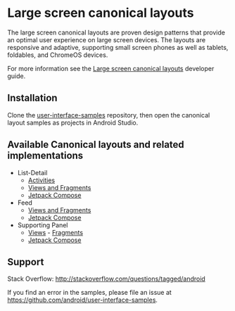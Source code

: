 # Large screen canonical layouts

The large screen canonical layouts are proven design patterns that provide an optimal user experience on large screen devices. The layouts are responsive and adaptive, supporting small screen phones as well as tablets, foldables, and ChromeOS devices.

For more information see the [Large screen canonical layouts](https://developer.android.com/guide/topics/large-screens/large-screen-canonical-layouts) developer guide.

## Installation

Clone the [user-interface-samples](https://github.com/android/user-interface-samples) repository, then open the canonical layout samples as projects in Android Studio.

## Available Canonical layouts and related implementations
- List-Detail
    - [Activities](./list-detail-activity-embedding)
    - [Views and Fragments](./list-detail-sliding-pane)
    - [Jetpack Compose](./list-detail-compose)
- Feed
    - [Views and Fragments](./feed-view)
    - [Jetpack Compose](./feed-compose)
- Supporting Panel
    - [Views](./supporting-panel-views)
    - [Fragments](./supporting-panel-fragments)
    - [Jetpack Compose](./supporting-panel-compose)

## Support

Stack Overflow: http://stackoverflow.com/questions/tagged/android

If you find an error in the samples, please file an issue at https://github.com/android/user-interface-samples.

